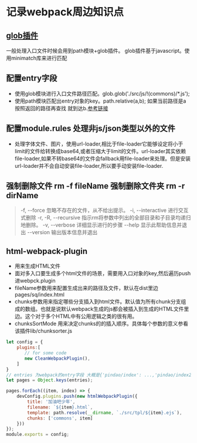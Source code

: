 # 记录webpack周边知识点
## [glob插件](https://github.com/isaacs/node-glob)
一般处理入口文件时候会用到path模块+glob插件。
glob插件基于javascript。使用minimatch库来进行匹配
## 配置entry字段
* 使用glob模块进行入口文件路径匹配。glob.glob('./src/js/!(commons)/*.js');
* 使用path模块匹配出entry对象的key。path.relative(a,b); 如果当前路径是a 按照返回的路径再查找 就到达b.[参考链接](http://javascript.ruanyifeng.com/nodejs/path.html#toc3)
## 配置module.rules 处理非js/json类型以外的文件
* 处理字体文件、图片，使用url-loader,相比于file-loader它能够设定将小于limit的文件给转换成base64,或者压缩大于limit的文件。url-loader其实依赖file-loader,如果不转base64的文件会fallback用file-loader来处理。但是安装url-loader并不会自动安装file-loader,所以要手动安装file-loader.
## 强制删除文件 rm -f fileName   强制删除文件夹 rm -r dirName
> -f, --force    忽略不存在的文件，从不给出提示。
> -i, --interactive 进行交互式删除
> -r, -R, --recursive   指示rm将参数中列出的全部目录和子目录均递归地删除。
> -v, --verbose    详细显示进行的步骤
> --help     显示此帮助信息并退出
> --version  输出版本信息并退出
## html-webpack-plugin
* 用来生成HTML文件
* 面对多入口要生成多个html文件的场景，需要用入口对象的key,然后遍历push进webpck.plugin
* fileName参数用来配置生成出来的路径及文件，默认在dist里边 pages/sq/index.html
* chunks参数用来指定哪些分支插入到html文件。默认值为所有chunk分支组成的数组。也就是说默认webpack生成的js都会被插入到生成的HTML文件里边。这个对于多个HTML中有公用逻辑之类的很有用。
* chunksSortMode 用来决定chunks的的插入顺序。具体每个参数的意义参看该插件lib/chunksorter.js
``` javascript
let config = {
    plugins:[
       // for some code
       new CleanWebpackPlugin(),
    ]
}
// entries 为webpack的entry字段 大概是{'pindao/index': ...,'pindao/index2': ...,}
let pages = Object.keys(entries);

pages.forEach((item, index) => {
    devConfig.plugins.push(new htmlWebpackPlugin({
        title: '加油吧少年',
        filename: `${item}.html`,
        template: path.resolve(__dirname, `./src/tpl/${item}.ejs`),
        chunks: ['commons', item]
    }))
});
module.exports = config;
```



